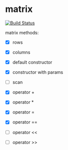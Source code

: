 # matrix

[![Build Status](https://travis-ci.org/justcppdeveloper/matrix.svg?branch=master)](https://travis-ci.org/justcppdeveloper/matrix)

matrix methods:
- [x] rows
- [x] columns
- [x] default constructor
- [x] constructor with params
- [ ] scan
- [x] operator +
- [x] operator *
- [x] operator =
- [x] operator ==
- [ ] operator <<
- [ ] operator >>

